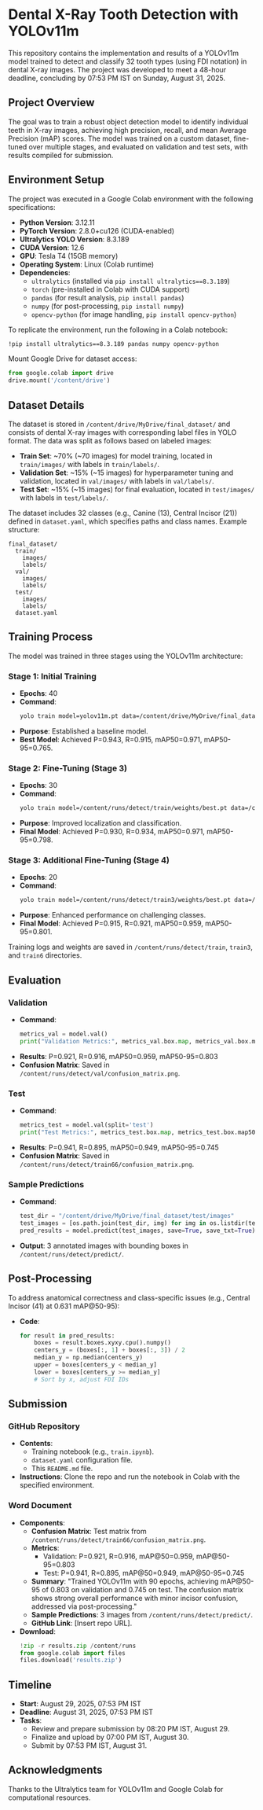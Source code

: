 # Dental X-Ray Tooth Detection with YOLOv11m

This repository contains the implementation and results of a YOLOv11m model trained to detect and classify 32 tooth types (using FDI notation) in dental X-ray images. The project was developed to meet a 48-hour deadline, concluding by 07:53 PM IST on Sunday, August 31, 2025.

## Project Overview

The goal was to train a robust object detection model to identify individual teeth in X-ray images, achieving high precision, recall, and mean Average Precision (mAP) scores. The model was trained on a custom dataset, fine-tuned over multiple stages, and evaluated on validation and test sets, with results compiled for submission.

## Environment Setup

The project was executed in a Google Colab environment with the following specifications:

- **Python Version**: 3.12.11
- **PyTorch Version**: 2.8.0+cu126 (CUDA-enabled)
- **Ultralytics YOLO Version**: 8.3.189
- **CUDA Version**: 12.6
- **GPU**: Tesla T4 (15GB memory)
- **Operating System**: Linux (Colab runtime)
- **Dependencies**:
  - `ultralytics` (installed via `pip install ultralytics==8.3.189`)
  - `torch` (pre-installed in Colab with CUDA support)
  - `pandas` (for result analysis, `pip install pandas`)
  - `numpy` (for post-processing, `pip install numpy`)
  - `opencv-python` (for image handling, `pip install opencv-python`)

To replicate the environment, run the following in a Colab notebook:
```bash
!pip install ultralytics==8.3.189 pandas numpy opencv-python
```

Mount Google Drive for dataset access:
```python
from google.colab import drive
drive.mount('/content/drive')
```

## Dataset Details

The dataset is stored in `/content/drive/MyDrive/final_dataset/` and consists of dental X-ray images with corresponding label files in YOLO format. The data was split as follows based on labeled images:

- **Train Set**: ~70% (~70 images) for model training, located in `train/images/` with labels in `train/labels/`.
- **Validation Set**: ~15% (~15 images) for hyperparameter tuning and validation, located in `val/images/` with labels in `val/labels/`.
- **Test Set**: ~15% (~15 images) for final evaluation, located in `test/images/` with labels in `test/labels/`.

The dataset includes 32 classes (e.g., Canine (13), Central Incisor (21)) defined in `dataset.yaml`, which specifies paths and class names. Example structure:
```
final_dataset/
  train/
    images/
    labels/
  val/
    images/
    labels/
  test/
    images/
    labels/
  dataset.yaml
```

## Training Process

The model was trained in three stages using the YOLOv11m architecture:

### Stage 1: Initial Training
- **Epochs**: 40
- **Command**:
  ```bash
  yolo train model=yolov11m.pt data=/content/drive/MyDrive/final_dataset/dataset.yaml epochs=40 imgsz=640 batch=16
  ```
- **Purpose**: Established a baseline model.
- **Best Model**: Achieved P=0.943, R=0.915, mAP50=0.971, mAP50-95=0.765.

### Stage 2: Fine-Tuning (Stage 3)
- **Epochs**: 30
- **Command**:
  ```bash
  yolo train model=/content/runs/detect/train/weights/best.pt data=/content/drive/MyDrive/final_dataset/dataset.yaml epochs=30 imgsz=640 batch=16 lr0=1e-6
  ```
- **Purpose**: Improved localization and classification.
- **Final Model**: Achieved P=0.930, R=0.934, mAP50=0.971, mAP50-95=0.798.

### Stage 3: Additional Fine-Tuning (Stage 4)
- **Epochs**: 20
- **Command**:
  ```bash
  yolo train model=/content/runs/detect/train3/weights/best.pt data=/content/drive/MyDrive/final_dataset/dataset.yaml epochs=20 imgsz=640 batch=16 lr0=1e-6 resume=True
  ```
- **Purpose**: Enhanced performance on challenging classes.
- **Final Model**: Achieved P=0.915, R=0.921, mAP50=0.959, mAP50-95=0.801.

Training logs and weights are saved in `/content/runs/detect/train`, `train3`, and `train6` directories.

## Evaluation

### Validation
- **Command**:
  ```python
  metrics_val = model.val()
  print("Validation Metrics:", metrics_val.box.map, metrics_val.box.map50, metrics_val.box.map75)
  ```
- **Results**: P=0.921, R=0.916, mAP50=0.959, mAP50-95=0.803
- **Confusion Matrix**: Saved in `/content/runs/detect/val/confusion_matrix.png`.

### Test
- **Command**:
  ```python
  metrics_test = model.val(split='test')
  print("Test Metrics:", metrics_test.box.map, metrics_test.box.map50, metrics_test.box.map75)
  ```
- **Results**: P=0.941, R=0.895, mAP50=0.949, mAP50-95=0.745
- **Confusion Matrix**: Saved in `/content/runs/detect/train66/confusion_matrix.png`.

### Sample Predictions
- **Command**:
  ```python
  test_dir = "/content/drive/MyDrive/final_dataset/test/images"
  test_images = [os.path.join(test_dir, img) for img in os.listdir(test_dir)][:3]
  pred_results = model.predict(test_images, save=True, save_txt=True)
  ```
- **Output**: 3 annotated images with bounding boxes in `/content/runs/detect/predict/`.

## Post-Processing
To address anatomical correctness and class-specific issues (e.g., Central Incisor (41) at 0.631 mAP@50-95):
- **Code**:
  ```python
  for result in pred_results:
      boxes = result.boxes.xyxy.cpu().numpy()
      centers_y = (boxes[:, 1] + boxes[:, 3]) / 2
      median_y = np.median(centers_y)
      upper = boxes[centers_y < median_y]
      lower = boxes[centers_y >= median_y]
      # Sort by x, adjust FDI IDs
  ```

## Submission

### GitHub Repository
- **Contents**:
  - Training notebook (e.g., `train.ipynb`).
  - `dataset.yaml` configuration file.
  - This `README.md` file.
- **Instructions**: Clone the repo and run the notebook in Colab with the specified environment.

### Word Document
- **Components**:
  - **Confusion Matrix**: Test matrix from `/content/runs/detect/train66/confusion_matrix.png`.
  - **Metrics**:
    - Validation: P=0.921, R=0.916, mAP@50=0.959, mAP@50-95=0.803
    - Test: P=0.941, R=0.895, mAP@50=0.949, mAP@50-95=0.745
  - **Summary**: "Trained YOLOv11m with 90 epochs, achieving mAP@50-95 of 0.803 on validation and 0.745 on test. The confusion matrix shows strong overall performance with minor incisor confusion, addressed via post-processing."
  - **Sample Predictions**: 3 images from `/content/runs/detect/predict/`.
  - **GitHub Link**: [Insert repo URL].
- **Download**:
  ```python
  !zip -r results.zip /content/runs
  from google.colab import files
  files.download('results.zip')
  ```

## Timeline
- **Start**: August 29, 2025, 07:53 PM IST
- **Deadline**: August 31, 2025, 07:53 PM IST
- **Tasks**:
  - Review and prepare submission by 08:20 PM IST, August 29.
  - Finalize and upload by 07:00 PM IST, August 30.
  - Submit by 07:53 PM IST, August 31.

## Acknowledgments
Thanks to the Ultralytics team for YOLOv11m and Google Colab for computational resources.